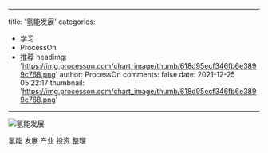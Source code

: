 
---
title: '氢能发展'
categories: 
 - 学习
 - ProcessOn
 - 推荐
headimg: 'https://img.processon.com/chart_image/thumb/618d95ecf346fb6e3899c768.png'
author: ProcessOn
comments: false
date: 2021-12-25 05:22:17
thumbnail: 'https://img.processon.com/chart_image/thumb/618d95ecf346fb6e3899c768.png'
---

<div>   
<img class="thumb" alt="氢能发展" src="https://img.processon.com/chart_image/thumb/618d95ecf346fb6e3899c768.png" referrerpolicy="no-referrer">
<p>氢能 发展 产业 投资 整理</p>  
</div>
            
